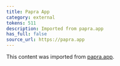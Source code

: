 ```yaml
---
title: Papra App
category: external
tokens: 511
description: Imported from papra.app
has_full: false
source_url: https://papra.app
---
```


This content was imported from [papra.app](https://papra.app).
